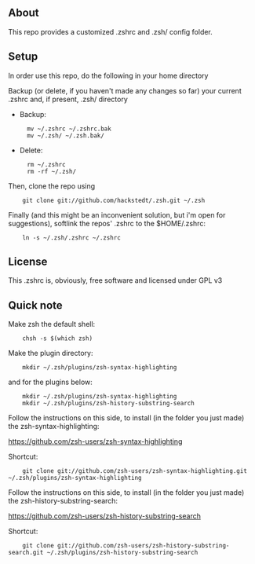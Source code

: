 ## About

This repo provides a customized .zshrc and .zsh/ config folder.

## Setup

In order use this repo, do the following in your home directory

Backup (or delete, if you haven't made any changes so far) your current .zshrc and, if present, .zsh/ directory

* Backup:

        mv ~/.zshrc ~/.zshrc.bak
        mv ~/.zsh/ ~/.zsh.bak/

* Delete:

        rm ~/.zshrc
        rm -rf ~/.zsh/


Then, clone the repo using

        git clone git://github.com/hackstedt/.zsh.git ~/.zsh

Finally (and this might be an inconvenient solution, but i'm open for suggestions), softlink the repos' .zshrc to the $HOME/.zshrc:

        ln -s ~/.zsh/.zshrc ~/.zshrc

## License

This .zshrc is, obviously, free software and licensed under GPL v3

## Quick note

Make zsh the default shell:

        chsh -s $(which zsh)

Make the plugin directory:

        mkdir ~/.zsh/plugins/zsh-syntax-highlighting

and for the plugins below:

        mkdir ~/.zsh/plugins/zsh-syntax-highlighting
        mkdir ~/.zsh/plugins/zsh-history-substring-search

Follow the instructions on this side, to install (in the folder you just made) the zsh-syntax-highlighting:

https://github.com/zsh-users/zsh-syntax-highlighting

Shortcut:

        git clone git://github.com/zsh-users/zsh-syntax-highlighting.git ~/.zsh/plugins/zsh-syntax-highlighting

Follow the instructions on this side, to install (in the folder you just made) the zsh-history-substring-search:

https://github.com/zsh-users/zsh-history-substring-search

Shortcut:

        git clone git://github.com/zsh-users/zsh-history-substring-search.git ~/.zsh/plugins/zsh-history-substring-search
